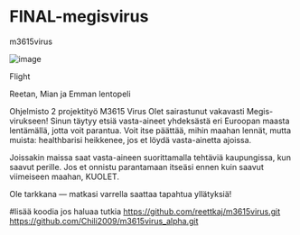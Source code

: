 # FINAL-megisvirus
m3615virus

![image](https://github.com/user-attachments/assets/576d79da-c11f-4e35-b782-c5d6dc160135)

Flight

Reetan, Mian ja Emman lentopeli

Ohjelmisto 2 projektityö
M3615 Virus
Olet sairastunut vakavasti Megis-virukseen! Sinun täytyy etsiä vasta-aineet yhdeksästä eri Euroopan maasta lentämällä, jotta voit parantua. Voit itse päättää, mihin maahan lennät, mutta muista: healthbarisi heikkenee, jos et löydä vasta-ainetta ajoissa.

Joissakin maissa saat vasta-aineen suorittamalla tehtäviä kaupungissa, kun saavut perille. Jos et onnistu parantamaan itseäsi ennen kuin saavut viimeiseen maahan, KUOLET.

Ole tarkkana — matkasi varrella saattaa tapahtua yllätyksiä!


#lisää koodia jos haluaa tutkia
https://github.com/reettkaj/m3615virus.git
https://github.com/Chili2009/m3615virus_alpha.git
